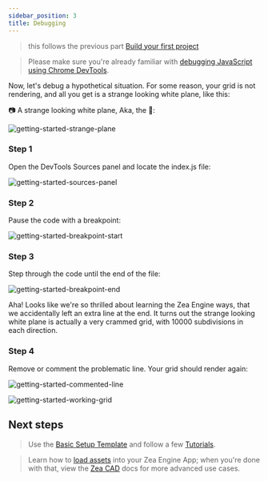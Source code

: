 ```yaml
---
sidebar_position: 3
title: Debugging
---
```


> this follows the previous part [Build your first project](../getting-started/build-first-project)

> Please make sure you're already familiar with [debugging JavaScript using Chrome DevTools](https://developers.google.com/web/tools/chrome-devtools/javascript).

Now, let's debug a hypothetical situation. For some reason, your grid is not rendering, and all you get is a strange looking white plane, like this:

📷 A strange looking white plane, Aka, the 🐞:

![getting-started-strange-plane](../../../static/img/misc/getting-started-strange-plane.png ':class=screenshot')

### Step 1

Open the DevTools Sources panel and locate the index.js file:

![getting-started-sources-panel](../../../static/img/misc/getting-started-sources-panel.png ':class=screenshot')

### Step 2

Pause the code with a breakpoint:

![getting-started-breakpoint-start](../../../static/img/misc/getting-started-breakpoint-start.png ':class=screenshot')

### Step 3

Step through the code until the end of the file:

![getting-started-breakpoint-end](../../../static/img/misc/getting-started-breakpoint-end.png ':class=screenshot')

Aha! Looks like we're so thrilled about learning the Zea Engine ways, that we accidentally left an extra line at the end. It turns out the strange looking white plane is actually a very crammed grid, with 10000 subdivisions in each direction.

### Step 4

Remove or comment the problematic line. Your grid should render again:

![getting-started-commented-line](../../../static/img/misc/getting-started-commented-line.png ':class=screenshot')

![getting-started-working-grid](../../../static/img/misc/getting-started-working-grid.png ':class=screenshot')

## Next steps

> Use the [Basic Setup Template](../Resources/basic-template.md) and follow a few [Tutorials](../../Tutorials/tutorials.md).

> Learn how to [load assets](../../Tutorials/load-an-asset.md) into your Zea Engine App; when you're done with that, view the [Zea CAD](https://docs.zea.live/zea-cad/#/getting-started/get-started-with-zea-cad) docs for more advanced use cases.
